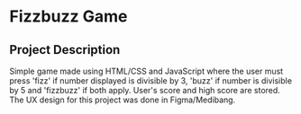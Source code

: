 # Fizzbuzz Game

## Project Description
Simple game made using HTML/CSS and JavaScript where the user must press 'fizz' if number displayed is divisible by 3, 'buzz' if number is divisible by 5 and 'fizzbuzz' if both apply. User's score and high score are stored. The UX design for this project was done in Figma/Medibang.

